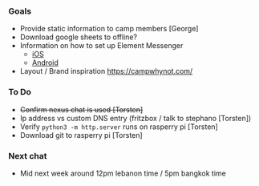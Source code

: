 ### Goals

- Provide static information to camp members [George]
- Download google sheets to offline?
- Information on how to set up Element Messenger
  - [iOS](https://apps.apple.com/us/app/element-messenger/id1083446067)
  - [Android](https://play.google.com/store/apps/details?id=im.vector.app&hl=en&gl=US)
- Layout / Brand inspiration https://campwhynot.com/

### To Do

- ~~Confirm nexus chat is used [Torsten]~~
- Ip address vs custom DNS entry (fritzbox / talk to stephano [Torsten])
- Verify `python3 -m http.server` runs on rasperry pi [Torsten]
- Download git to rasperry pi [Torsten]

### Next chat

- Mid next week around 12pm lebanon time / 5pm bangkok time
